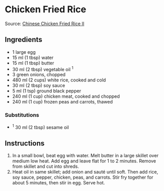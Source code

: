 # Chicken Fried Rice #

Source: [Chinese Chicken Fried Rice II](http://allrecipes.com/recipe/16954/chinese-chicken-fried-rice-ii/)

## Ingredients ##
* 1 large egg
* 15 ml (1 tbsp) water
* 15 ml (1 tbsp) butter
* 30 ml (2 tbsp) vegetable oil <sup>1</sup>
* 3 green onions, chopped
* 480 ml (2 cups) white rice, cooked and cold
* 30 ml (2 tbsp) soy sauce
* 5 ml (1 tsp) ground black pepper
* 240 ml (1 cup) chicken meat, cooked and chopped
* 240 ml (1 cup) frozen peas and carrots, thawed

### Substitutions ###
* <sup>1</sup> 30 ml (2 tbsp) sesame oil

## Instructions ##
1. In a small bowl, beat egg with water. Melt butter in a large skillet over medium low heat. Add egg and leave flat for 1 to 2 minutes. Remove from skillet and cut into shreds.
1. Heat oil in same skillet; add onion and sauté until soft. Then add rice, soy sauce, pepper, chicken, peas, and carrots. Stir fry together for about 5 minutes, then stir in egg. Serve hot.

